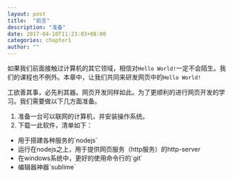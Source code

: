 ```yaml
---
layout: post
title:  "前言"
description: "准备"
date: 2017-04-10T11:23:03+08:00
categories: chapter1
author: ""
---
```

如果我们前面接触过计算机的其它领域，相信对`Hello World!`一定不会陌生。我们的课程也不例外。本章中，让我们共同来研发网页中的`Hello World!`

工欲善其事，必先利其器。网页开发同样如此。为了更顺利的进行网页开发的学习。我们需要做以下几方面准备。

1. 准备一台可以联网的计算机，并安装操作系统。
2. 下载一此软件，清单如下：
<ul>
    <li>用于搭建各种服务的`nodejs`</li>
    <li>运行在nodejs之上，用于提供网页服务（http服务）的http-server</li>
    <li>在windows系统中，更好的使用命令行的`git`</li>
    <li>编辑器神器`sublime`</li>
</ul>